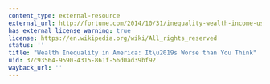 ```yaml
---
content_type: external-resource
external_url: http://fortune.com/2014/10/31/inequality-wealth-income-us/
has_external_license_warning: true
license: https://en.wikipedia.org/wiki/All_rights_reserved
status: ''
title: "Wealth Inequality in America: It\u2019s Worse than You Think"
uid: 37c93564-9590-4315-861f-56d0ad39bf92
wayback_url: ''
---
```

